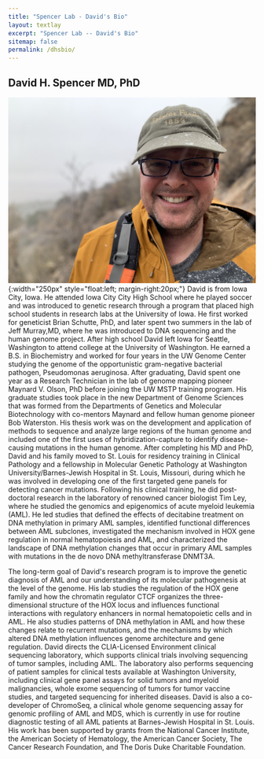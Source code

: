 ```yaml
---
title: "Spencer Lab - David's Bio"
layout: textlay
excerpt: "Spencer Lab -- David's Bio"
sitemap: false
permalink: /dhsbio/
---
```


## David H. Spencer MD, PhD

![Dave](/images/peoplepic/davebio.JPG){:width="250px" style="float:left;
margin-right:20px;"} David is from Iowa City, Iowa. He attended Iowa City City High
School where he played soccer and was introduced to genetic research through a program that placed high school students in research labs at the University of Iowa. He first worked for  geneticist Brian Schutte, PhD, and later spent two summers in the lab of Jeff Murray,MD, where he was introduced to DNA sequencing and the human genome project. After high school David left Iowa for Seattle, Washington
to attend college at the University of Washington. He earned a  B.S. in Biochemistry and worked for four years in the UW Genome
Center studying the genome of the opportunistic gram-negative
bacterial pathogen, Pseudomonas aeruginosa. After graduating, David
spent one year as a Research Technician in the lab of genome mapping pioneer Maynard V. Olson, PhD before joining the UW MSTP training
program. His graduate studies took place in the new Department of Genome
  Sciences that was formed from the Departments of Genetics and
  Molecular Biotechnology with co-mentors Maynard and fellow human
  genome pioneer Bob Waterston. His thesis work was on the development
  and application of methods to sequence and analyze large regions of
  the human genome and included one of the first uses of
  hybridization-capture to identify disease-causing mutations in the
  human genome. After completing his MD and PhD, David and his family
  moved to St. Louis for residency training in Clinical Pathology and
  a fellowship in Molecular Genetic Pathology at Washington
  University/Barnes-Jewish Hospital in St. Louis, Missouri, during
  which he was involved in developing one of the first targeted gene
  panels for detecting cancer mutations. Following his clinical
  training, he did post-doctoral research in the laboratory of
  renowned cancer biologist Tim Ley, where he studied the genomics and
  epigenomics of acute myeloid leukemia (AML). He led studies that
  defined the effects of decitabine treatment on DNA methylation in
  primary AML samples, identified functional differences between AML
  subclones, investigated the mechanism involved in HOX gene
  regulation in normal hematopoiesis and AML, and characterized the
  landscape of DNA methylation changes that occur in primary AML
  samples with mutations in the de novo DNA methyltransferase DNMT3A.

The long-term goal of David's research program is to improve the
genetic diagnosis of AML and our understanding of its molecular
pathogenesis at the level of the genome. His lab studies the
regulation of the HOX gene family and how the chromatin regulator CTCF
organizes the three-dimensional structure of the HOX locus and
influences functional interactions with regulatory enhancers in normal
hematopoietic cells and in AML. He also studies patterns of DNA
methylation in AML and how these changes relate to recurrent
mutations, and the mechanisms by which altered DNA methylation
influences genome architecture and gene regulation. David directs the CLIA-Licensed Environment clinical sequencing laboratory,
which supports clinical trials involving sequencing of tumor samples,
including AML. The laboratory also performs sequencing of patient
samples for clinical tests available at Washington University,
including clinical gene panel assays for solid tumors and myeloid
malignancies, whole exome sequencing of tumors for tumor vaccine
studies, and targeted sequencing for inherited diseases. David is also
a co-developer of ChromoSeq, a clinical whole genome sequencing assay
for genomic profiling of AML and MDS, which is currently in use for
routine diagnostic testing of all AML patients at Barnes-Jewish
Hospital in St. Louis. His work has been supported by grants from the National Cancer Institute, the American Society of Hematology, the American Cancer Society, The Cancer Research Foundation, and The Doris Duke Charitable Foundation.
